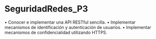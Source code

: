 # SeguridadRedes_P3
• Conocer e implementar una API RESTful sencilla. • Implementar mecanismos de identificación y autenticación de usuarios. • Implementar mecanismos de confidencialidad utilizando HTTPS.
